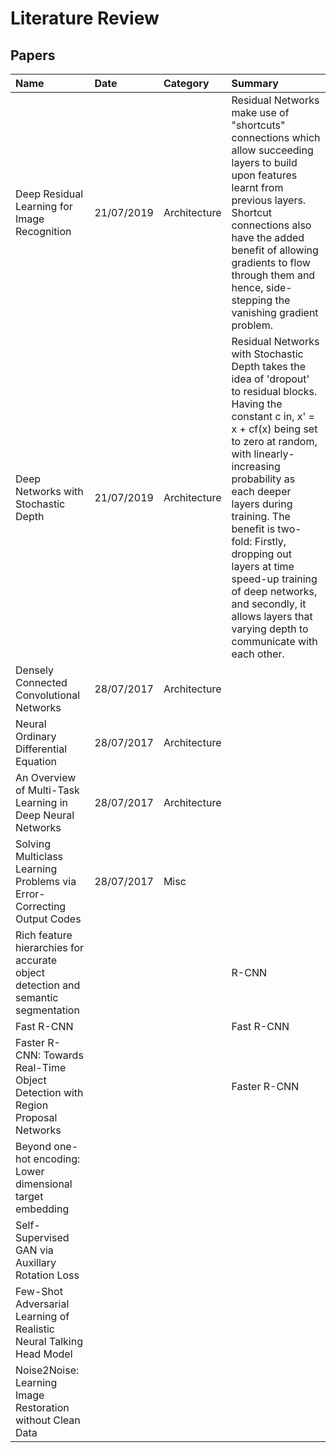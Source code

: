 # Literature Review

## Papers

| Name | Date | Category | Summary |
| :--- | :--- | :--- | :--- |
| Deep Residual Learning for Image Recognition | 21/07/2019 | Architecture | Residual Networks make use of "shortcuts" connections which allow succeeding layers to build upon features learnt from previous layers. Shortcut connections also have the added benefit of allowing gradients to flow through them and hence, side-stepping the vanishing gradient problem. |
| Deep Networks with Stochastic Depth | 21/07/2019 | Architecture | Residual Networks with Stochastic Depth takes the idea of 'dropout' to residual blocks. Having the constant c in, x' = x + cf\(x\) being set to zero at random, with linearly-increasing probability as each deeper layers during training. The benefit is two-fold: Firstly, dropping out layers at time speed-up training of deep networks, and secondly, it allows layers that varying depth to communicate with each other. |
| Densely Connected Convolutional Networks | 28/07/2017 | Architecture |  |
| Neural Ordinary Differential Equation | 28/07/2017 | Architecture |  |
| An Overview of Multi-Task Learning in Deep Neural Networks | 28/07/2017 | Architecture |  |
| Solving Multiclass Learning Problems via Error-Correcting Output Codes | 28/07/2017 | Misc |  |
| Rich feature hierarchies for accurate object detection and semantic segmentation |  |  | R-CNN |
| Fast R-CNN |  |  | Fast R-CNN |
| Faster R-CNN: Towards Real-Time Object Detection with Region Proposal Networks |  |  | Faster R-CNN |
| Beyond one-hot encoding: Lower dimensional target embedding |  |  |  |
| Self-Supervised GAN via Auxillary Rotation Loss |  |  |  |
| Few-Shot Adversarial Learning of Realistic Neural Talking Head Model |  |  |  |
| Noise2Noise: Learning Image Restoration without Clean Data |  |  |  |

